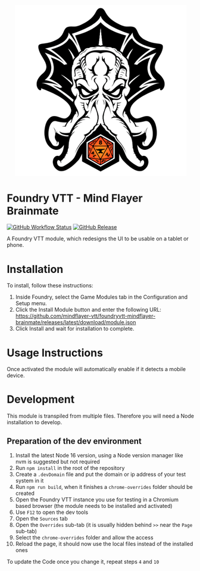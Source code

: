 <div align="center">
<img width="460" src="https://raw.githubusercontent.com/mindflayer-vtt/foundryvtt-mindflayer/main/.github/foundryvtt-mindflayer-logo.png">
</div>

# Foundry VTT - Mind Flayer Brainmate

[![GitHub Workflow Status](https://img.shields.io/github/workflow/status/mindflayer-vtt/foundryvtt-mindflayer-brainmate/CI)](https://github.com/mindflayer-vtt/foundryvtt-mindflayer-brainmate/actions) [![GitHub Release](https://img.shields.io/github/release/mindflayer-vtt/foundryvtt-mindflayer-brainmate.svg)](https://github.com/mindflayer-vtt/foundryvtt-mindflayer-brainmate/releases/latest)

A Foundry VTT module, which redesigns the UI to be usable on a tablet or phone.

# Installation

To install, follow these instructions:

1.  Inside Foundry, select the Game Modules tab in the Configuration and Setup menu.
2.  Click the Install Module button and enter the following URL: https://github.com/mindflayer-vtt/foundryvtt-mindflayer-brainmate/releases/latest/download/module.json
3.  Click Install and wait for installation to complete.

# Usage Instructions

Once activated the module will automatically enable if it detects a mobile device.

# Development

This module is transpiled from multiple files. Therefore you will need a Node installation to develop.

## Preparation of the dev environment

1. Install the latest Node 16 version, using a Node version manager like nvm is suggested but not required
2. Run `npm install` in the root of the repository
3. Create a `.devDomain` file and put the domain or ip address of your test system in it
4. Run `npm run build`, when it finishes a `chrome-overrides` folder should be created
5. Open the Foundry VTT instance you use for testing in a Chromium based browser (the module needs to be installed and activated)
6. Use `F12` to open the dev tools
7. Open the `Sources` tab
8. Open the `Overrides` sub-tab (it is usually hidden behind `>>` near the `Page` sub-tab)
9. Select the `chrome-overrides` folder and allow the access
10. Reload the page, it should now use the local files instead of the installed ones

To update the Code once you change it, repeat steps `4` and `10`

